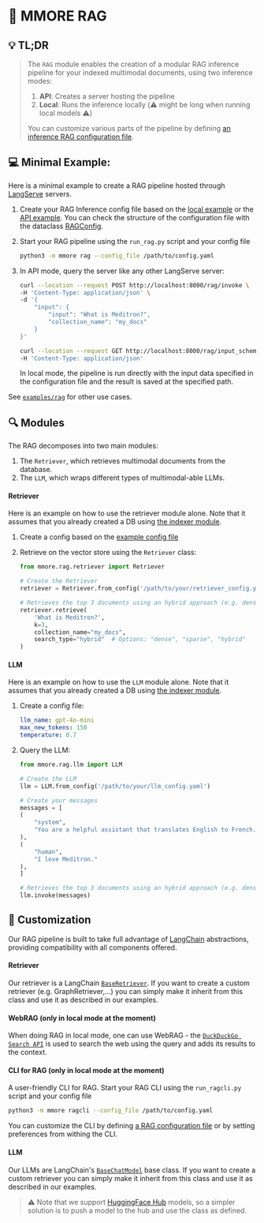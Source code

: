 # :robot: MMORE RAG 

## :bulb: TL;DR

> The `RAG` module enables the creation of a modular RAG inference pipeline for your indexed multimodal documents, using two inference modes:
> 1. **API**: Creates a server hosting the pipeline
> 2. **Local**: Runs the inference locally (:warning: might be long when running local models :warning:) 
> 
> You can customize various parts of the pipeline by defining [an inference RAG configuration file](/examples/rag/api/rag_api.yaml).

## :computer: Minimal Example:

Here is a minimal example to create a RAG pipeline hosted through [LangServe](https://python.langchain.com/docs/langserve/) servers.

1. Create your RAG Inference config file based on the [local example](/examples/rag/config.yaml) or the [API example](/examples/rag/config_api.yaml). You can check the structure of the configuration file with the dataclass [RAGConfig](/src/mmore/rag/pipeline.py).

2. Start your RAG pipeline using the `run_rag.py` script and your config file
    ```bash
    python3 -m mmore rag --config_file /path/to/config.yaml
    ```

3. In API mode, query the server like any other LangServe server:
    ```bash
    curl --location --request POST http://localhost:8000/rag/invoke \
    -H 'Content-Type: application/json' \
    -d '{
        "input": {
            "input": "What is Meditron?",
            "collection_name": "my_docs"
        }
    }'
    ```

    ```bash
    curl --location --request GET http://localhost:8000/rag/input_schema \
    -H 'Content-Type: application/json' 
    ```

    In local mode, the pipeline is run directly with the input data specified in the configuration file and the result is saved at the specified path.

See [`examples/rag`](/examples/rag/) for other use cases.

## :mag: Modules

The RAG decomposes into two main modules:
1. The `Retriever`, which retrieves multimodal documents from the database. 
2. The `LLM`, which wraps different types of multimodal-able LLMs.

#### Retriever

Here is an example on how to use the retriever module alone. Note that it assumes that you already created a DB using [the indexer module](index.md).

1. Create a config based on the [example config file](/examples/index/config.yaml)

2. Retrieve on the vector store using the `Retriever` class:
    ```python
    from mmore.rag.retriever import Retriever

    # Create the Retriever
    retriever = Retriever.from_config('/path/to/your/retriever_config.yaml')

    # Retrieves the top 3 documents using an hybrid approach (e.g. dense + sparse embeddings)
    retriever.retrieve(
        'What is Meditron?',
        k=3,
        collection_name="my_docs",
        search_type="hybrid"  # Options: "dense", "sparse", "hybrid"
    )
    ```

#### LLM

Here is an example on how to use the `LLM` module alone. Note that it assumes that you already created a DB using [the indexer module](index.md).

1. Create a config file:
    ```yaml
    llm_name: gpt-4o-mini
    max_new_tokens: 150
    temperature: 0.7
    ```

2. Query the LLM:
    ```python
    from mmore.rag.llm import LLM

    # Create the LLM
    llm = LLM.from_config('/path/to/your/llm_config.yaml')

    # Create your messages
    messages = [
    (
        "system",
        "You are a helpful assistant that translates English to French. Translate the user sentence.",
    ),
    (
        "human",
        "I love Meditron."
    ),
    ]

    # Retrieves the top 3 documents using an hybrid approach (e.g. dense + sparse embeddings)
    llm.invoke(messages)
    ```
## :wrench: Customization

Our RAG pipeline is built to take full advantage of [LangChain](https://python.langchain.com/docs/introduction/) abstractions, providing compatibility with all components offered.

#### Retriever

Our retriever is a LangChain [`BaseRetriever`](https://python.langchain.com/api_reference/core/retrievers/langchain_core.retrievers.BaseRetriever.html). If you want to create a custom retriever (e.g. GraphRetriever,...) you can simply make it inherit from this class and use it as described in our examples.

#### WebRAG (only in local mode at the moment)
When doing RAG in local mode, one can use WebRAG - the [`DuckDuckGo Search API`](https://python.langchain.com/docs/integrations/tools/ddg/) is used to search the web using the query and adds its results to the context. 

#### CLI for RAG (only in local mode at the moment)
A user-friendly CLI for RAG. Start your RAG CLI using the `run_ragcli.py` script and your config file
```bash
python3 -m mmore ragcli --config_file /path/to/config.yaml
```

You can customize the CLI by defining [a RAG configuration file](/examples/rag/config.yaml) or by setting preferences from withing the CLI.

#### LLM

Our LLMs are LangChain's [`BaseChatModel`](https://python.langchain.com/api_reference/core/retrievers/langchain_core.retrievers.BaseRetriever.html) base class. If you want to create a custom retriever you can simply make it inherit from this class and use it as described in our examples. 

> :warning: Note that we support [HuggingFace Hub](https://huggingface.co/models) models, so a simpler solution is to push a model to the hub and use the class as defined.
